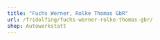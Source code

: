 ```yaml
---
title: "Fuchs Werner, Rolke Thomas GbR"
url: /fridolfing/fuchs-werner-rolke-thomas-gbr/
shop: Autowerkstatt
---
```

